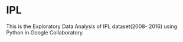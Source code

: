 # IPL
This is the Exploratory Data Analysis of IPL dataset(2008- 2016) using Python in Google Collaboratory. 
